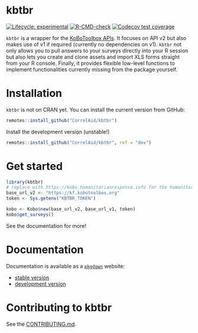 kbtbr
================

<!-- badges: start -->

[![Lifecycle:
experimental](https://img.shields.io/badge/lifecycle-experimental-orange.svg)](https://lifecycle.r-lib.org/articles/stages.html#experimental)
[![R-CMD-check](https://github.com/CorrelAid/kbtbr/workflows/R-CMD-check/badge.svg)](https://github.com/CorrelAid/kbtbr/actions)
[![Codecov test
coverage](https://codecov.io/gh/CorrelAid/kbtbr/branch/main/graph/badge.svg)](https://codecov.io/gh/CorrelAid/kbtbr?branch=main)
<!-- badges: end -->

`kbtbr` is a wrapper for the [KoBoToolbox
APIs](https://support.kobotoolbox.org/api.html). It focuses on API v2
but also makes use of v1 if required (currently no dependencies on v1).
`kbtbr` not only allows you to pull answers to your surveys directly
into your R session but also lets you create and clone assets and import
XLS forms straight from your R console. Finally, it provides flexible
low-level functions to implement functionalities currently missing from
the package yourself.

# Installation

`kbtbr` is not on CRAN yet. You can install the current version from
GitHub:

``` r
remotes::install_github("CorrelAid/kbtbr")
```

Install the development version (unstable!)

``` r
remotes::install_github("CorrelAid/kbtbr", ref = "dev")
```

# Get started

``` r
library(kbtbr)
# replace with https://kobo.humanitarianresponse.info for the humanitarian server or your own if you self-host
base_url_v2 <- "https://kf.kobotoolbox.org" 
token <- Sys.getenv("KBTBR_TOKEN")

kobo <- Kobo$new(base_url_v2, base_url_v1, token)
kobo$get_surveys()
```

See the documentation for more!

# Documentation

Documentation is available as a [`pkgdown`](https://pkgdown.r-lib.org/)
website:

-   [stable version](https://correlaid.github.io/kbtbr/)
-   [development version](https://correlaid.github.io/kbtbr/dev/)

# Contributing to kbtbr

See the
[CONTRIBUTING.md](https://github.com/correlaid/kbtbr/blob/main/.github/CONTRIBUTING.md).
